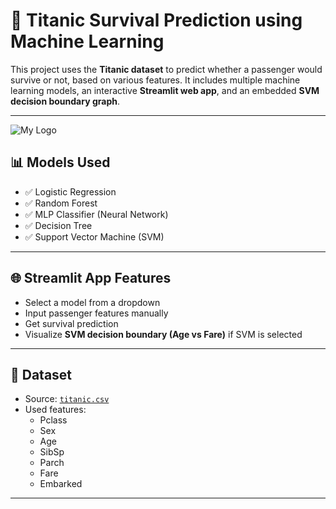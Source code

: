 # 🚢 Titanic Survival Prediction using Machine Learning

This project uses the **Titanic dataset** to predict whether a passenger would survive or not, based on various features. It includes multiple machine learning models, an interactive **Streamlit web app**, and an embedded **SVM decision boundary graph**.

---

![My Logo]([https://example.com/logo.png](https://github.com/Adarshabrahamjohnson12/Titanic_Survival_Predictions/blob/main/Screenshot%202025-06-20%20224025.png))




## 📊 Models Used

- ✅ Logistic Regression
- ✅ Random Forest
- ✅ MLP Classifier (Neural Network)
- ✅ Decision Tree
- ✅ Support Vector Machine (SVM)

---

## 🌐 Streamlit App Features

- Select a model from a dropdown
- Input passenger features manually
- Get survival prediction
- Visualize **SVM decision boundary (Age vs Fare)** if SVM is selected

---

## 🧾 Dataset

- Source: [`titanic.csv`](https://www.kaggle.com/competitions/titanic/data)
- Used features:
  - Pclass
  - Sex
  - Age
  - SibSp
  - Parch
  - Fare
  - Embarked

---
